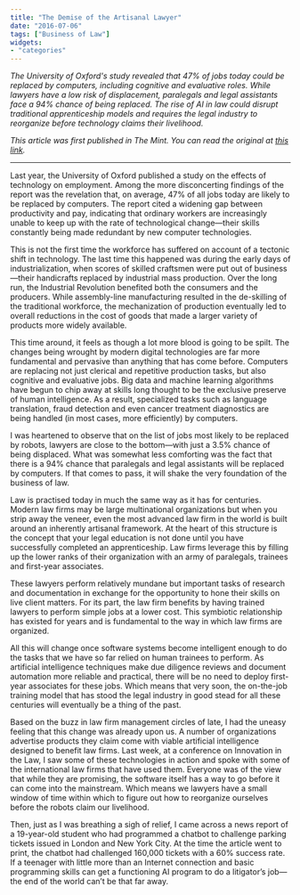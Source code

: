 ```yaml
---
title: "The Demise of the Artisanal Lawyer"
date: "2016-07-06"
tags: ["Business of Law"]
widgets: 
- "categories"
---
```


*The University of Oxford's study revealed that 47% of jobs today could be replaced by computers, including cognitive and evaluative roles. While lawyers have a low risk of displacement, paralegals and legal assistants face a 94% chance of being replaced. The rise of AI in law could disrupt traditional apprenticeship models and requires the legal industry to reorganize before technology claims their livelihood.*
<!--more-->
*This article was first published in The Mint. You can read the original at [this link](https://www.livemint.com/Opinion/ZjdvioHkB3aDTaCEYyCCSO/The-demise-of-the-artisanal-lawyer.html).*

---

Last year, the University of Oxford published a study on the effects of technology on employment. Among the more disconcerting findings of the report was the revelation that, on average, 47% of all jobs today are likely to be replaced by computers. The report cited a widening gap between productivity and pay, indicating that ordinary workers are increasingly unable to keep up with the rate of technological change—their skills constantly being made redundant by new computer technologies.

This is not the first time the workforce has suffered on account of a tectonic shift in technology. The last time this happened was during the early days of industrialization, when scores of skilled craftsmen were put out of business—their handicrafts replaced by industrial mass production. Over the long run, the Industrial Revolution benefited both the consumers and the producers. While assembly-line manufacturing resulted in the de-skilling of the traditional workforce, the mechanization of production eventually led to overall reductions in the cost of goods that made a larger variety of products more widely available.

This time around, it feels as though a lot more blood is going to be spilt. The changes being wrought by modern digital technologies are far more fundamental and pervasive than anything that has come before. Computers are replacing not just clerical and repetitive production tasks, but also cognitive and evaluative jobs. Big data and machine learning algorithms have begun to chip away at skills long thought to be the exclusive preserve of human intelligence. As a result, specialized tasks such as language translation, fraud detection and even cancer treatment diagnostics are being handled (in most cases, more efficiently) by computers.

I was heartened to observe that on the list of jobs most likely to be replaced by robots, lawyers are close to the bottom—with just a 3.5% chance of being displaced. What was somewhat less comforting was the fact that there is a 94% chance that paralegals and legal assistants will be replaced by computers. If that comes to pass, it will shake the very foundation of the business of law.

Law is practised today in much the same way as it has for centuries. Modern law firms may be large multinational organizations but when you strip away the veneer, even the most advanced law firm in the world is built around an inherently artisanal framework. At the heart of this structure is the concept that your legal education is not done until you have successfully completed an apprenticeship. Law firms leverage this by filling up the lower ranks of their organization with an army of paralegals, trainees and first-year associates.

These lawyers perform relatively mundane but important tasks of research and documentation in exchange for the opportunity to hone their skills on live client matters. For its part, the law firm benefits by having trained lawyers to perform simple jobs at a lower cost. This symbiotic relationship has existed for years and is fundamental to the way in which law firms are organized.

All this will change once software systems become intelligent enough to do the tasks that we have so far relied on human trainees to perform. As artificial intelligence techniques make due diligence reviews and document automation more reliable and practical, there will be no need to deploy first-year associates for these jobs. Which means that very soon, the on-the-job training model that has stood the legal industry in good stead for all these centuries will eventually be a thing of the past.

Based on the buzz in law firm management circles of late, I had the uneasy feeling that this change was already upon us. A number of organizations advertise products they claim come with viable artificial intelligence designed to benefit law firms. Last week, at a conference on Innovation in the Law, I saw some of these technologies in action and spoke with some of the international law firms that have used them. Everyone was of the view that while they are promising, the software itself has a way to go before it can come into the mainstream. Which means we lawyers have a small window of time within which to figure out how to reorganize ourselves before the robots claim our livelihood.

Then, just as I was breathing a sigh of relief, I came across a news report of a 19-year-old student who had programmed a chatbot to challenge parking tickets issued in London and New York City. At the time the article went to print, the chatbot had challenged 160,000 tickets with a 60% success rate. If a teenager with little more than an Internet connection and basic programming skills can get a functioning AI program to do a litigator’s job—the end of the world can’t be that far away.

